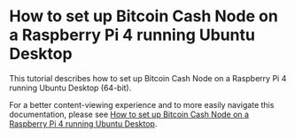 # How to set up Bitcoin Cash Node on a Raspberry Pi 4 running Ubuntu Desktop
This tutorial describes how to set up Bitcoin Cash Node on a Raspberry Pi 4 running Ubuntu Desktop (64-bit).

For a better content-viewing experience and to more easily navigate this documentation, please see [How to set up Bitcoin Cash Node on a Raspberry Pi 4 running Ubuntu Desktop](https://github.io/josh-wong/bitcoin-cash-node-on-raspberry-pi).